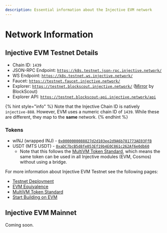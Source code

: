 ```yaml
---
description: Essential information about the Injective EVM network
---
```


# Network Information

## Injective EVM Testnet Details

* Chain ID: `1439`
* JSON-RPC Endpoint: [`https://k8s.testnet.json-rpc.injective.network/`](https://k8s.testnet.json-rpc.injective.network/)
* WS Endpoint: [`https://k8s.testnet.ws.injective.network/`](https://k8s.testnet.ws.injective.network/)
* Faucet: [`https://testnet.faucet.injective.network/`](https://testnet.faucet.injective.network/)
* Explorer: [`https://testnet.blockscout.injective.network/`](https://testnet.blockscout.injective.network/) ([Mirror](https://testnet-injective.cloud.blockscout.com/) by BlockScout)
* Explorer API: [`https://testnet.blockscout-api.injective.network/api`](https://testnet.blockscout-api.injective.network/api)

{% hint style="info" %}
Note that the Injective Chain ID is natively `injective-888`.
However, EVM uses a numeric chain ID of `1439`.
While these are different, they map to the **same** network.
{% endhint %}

### Tokens

* wINJ (wrapped INJ) - [`0x0000000088827d2d103ee2d9A6b781773AE03FfB`](https://testnet.blockscout.injective.network/address/0x0000000088827d2d103ee2d9A6b781773AE03FfB)
* USDT (MTS USDT) - [`0xaDC7bcB5d8fe053Ef19b4E0C861c262Af6e0db60`](https://testnet.blockscout.injective.network/address/0xaDC7bcB5d8fe053Ef19b4E0C861c262Af6e0db60)
  * Note that this follows the [MultiVM Token Standard](https://docs.injective.network/developers-evm/multivm-token-standard), which means the same token can be used in all Injective modules (EVM, Cosmos) without using a bridge. 

For more information about Injective EVM Testnet see the following pages:

* [Testnet Deployment](../testnet-deployment.md)
* [EVM Equivalence](evm-equivalence.md)
* [MultiVM Token Standard](multivm-token-standard.md)
* [Start Building on EVM](./)

## Injective EVM Mainnet

Coming soon.
